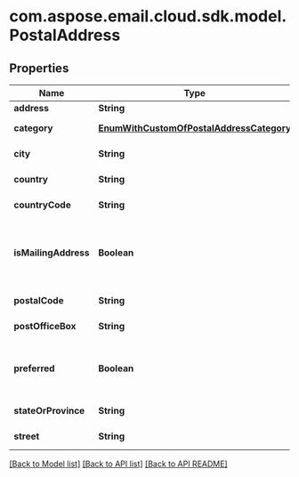 
# com.aspose.email.cloud.sdk.model.PostalAddress

## Properties
Name | Type | Description | Notes
------------ | ------------- | ------------- | -------------
**address** | **String** | Address.              |  [optional]
**category** | [**EnumWithCustomOfPostalAddressCategory**](EnumWithCustomOfPostalAddressCategory.md) | Address category.              |  [optional]
**city** | **String** | Address&#39;s city.              |  [optional]
**country** | **String** | Address&#39;s country.              |  [optional]
**countryCode** | **String** | Country code.              |  [optional]
**isMailingAddress** | **Boolean** | Defines whether address may be used for mailing.              | 
**postalCode** | **String** | Postal code.              |  [optional]
**postOfficeBox** | **String** | Post Office box.              |  [optional]
**preferred** | **Boolean** | Defines whether postal address is preferred.              | 
**stateOrProvince** | **String** | Address&#39;s region.              |  [optional]
**street** | **String** | Address&#39;s street.              |  [optional]


[[Back to Model list]](README.md#documentation-for-models) [[Back to API list]](README.md#documentation-for-api-endpoints) [[Back to API README]](README.md)

